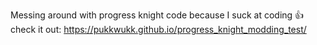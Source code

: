 Messing around with progress knight code because I suck at coding :thumbsup:
check it out: https://pukkwukk.github.io/progress_knight_modding_test/
